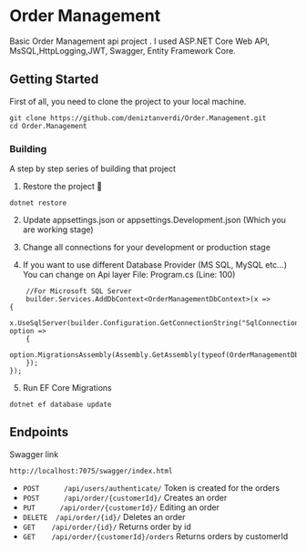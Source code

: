 # Order Management

Basic Order Management api project . I used ASP.NET Core Web API, MsSQL,HttpLogging,JWT, Swagger, Entity Framework Core.

## Getting Started

First of all, you need to clone the project to your local machine.

```
git clone https://github.com/deniztanverdi/Order.Management.git
cd Order.Management
```
### Building

A step by step series of building that project

1. Restore the project :hammer:

```
dotnet restore
```

2. Update appsettings.json or appsettings.Development.json (Which you are working stage)

2. Change all connections for your development or production stage

3. If you want to use different Database Provider (MS SQL, MySQL etc...) You can change on Api layer File: Program.cs (Line: 100)

```
    //For Microsoft SQL Server
    builder.Services.AddDbContext<OrderManagementDbContext>(x =>
{
    x.UseSqlServer(builder.Configuration.GetConnectionString("SqlConnection"), option =>
    {
        option.MigrationsAssembly(Assembly.GetAssembly(typeof(OrderManagementDbContext)).GetName().Name);
    });
});
```

5. Run EF Core Migrations

```
dotnet ef database update
```
## Endpoints

Swagger link

```
http://localhost:7075/swagger/index.html
```
- `POST      /api/users/authenticate/` Token is created for the orders
- `POST      /api/order/{customerId}/` Creates an order
- `PUT      /api/order/{customerId}/`  Editing an order
- `DELETE  /api/order/{id}/`           Deletes an order
- `GET    /api/order/{id}/`            Returns order by id
- `GET    /api/order/{customerId}/orders` Returns orders by customerId

